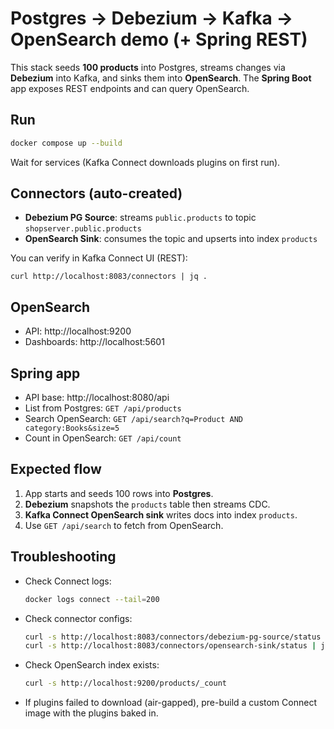 # Postgres → Debezium → Kafka → OpenSearch demo (+ Spring REST)

This stack seeds **100 products** into Postgres, streams changes via **Debezium** into Kafka, and sinks them into **OpenSearch**. The **Spring Boot** app exposes REST endpoints and can query OpenSearch.

## Run
```bash
docker compose up --build
```

Wait for services (Kafka Connect downloads plugins on first run).

## Connectors (auto-created)
- **Debezium PG Source**: streams `public.products` to topic `shopserver.public.products`
- **OpenSearch Sink**: consumes the topic and upserts into index `products`

You can verify in Kafka Connect UI (REST):
```
curl http://localhost:8083/connectors | jq .
```

## OpenSearch
- API: http://localhost:9200
- Dashboards: http://localhost:5601

## Spring app
- API base: http://localhost:8080/api
- List from Postgres: `GET /api/products`
- Search OpenSearch: `GET /api/search?q=Product AND category:Books&size=5`
- Count in OpenSearch: `GET /api/count`

## Expected flow
1. App starts and seeds 100 rows into **Postgres**.
2. **Debezium** snapshots the `products` table then streams CDC.
3. **Kafka Connect OpenSearch sink** writes docs into index `products`.
4. Use `GET /api/search` to fetch from OpenSearch.

## Troubleshooting
- Check Connect logs:
  ```bash
  docker logs connect --tail=200
  ```
- Check connector configs:
  ```bash
  curl -s http://localhost:8083/connectors/debezium-pg-source/status | jq .
  curl -s http://localhost:8083/connectors/opensearch-sink/status | jq .
  ```
- Check OpenSearch index exists:
  ```bash
  curl -s http://localhost:9200/products/_count
  ```
- If plugins failed to download (air-gapped), pre-build a custom Connect image with the plugins baked in.
